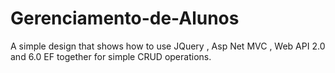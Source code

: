 # Gerenciamento-de-Alunos
A simple design that shows how to use JQuery , Asp Net MVC , Web API 2.0 and 6.0 EF together for simple CRUD operations.
